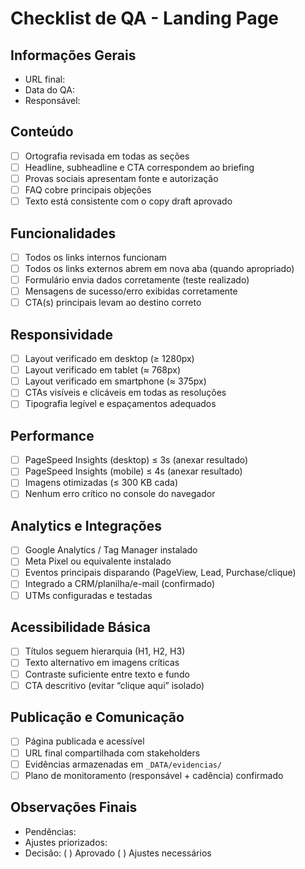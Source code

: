 # Checklist de QA - Landing Page

## Informações Gerais

- URL final:
- Data do QA:
- Responsável:

## Conteúdo

- [ ] Ortografia revisada em todas as seções
- [ ] Headline, subheadline e CTA correspondem ao briefing
- [ ] Provas sociais apresentam fonte e autorização
- [ ] FAQ cobre principais objeções
- [ ] Texto está consistente com o copy draft aprovado

## Funcionalidades

- [ ] Todos os links internos funcionam
- [ ] Todos os links externos abrem em nova aba (quando apropriado)
- [ ] Formulário envia dados corretamente (teste realizado)
- [ ] Mensagens de sucesso/erro exibidas corretamente
- [ ] CTA(s) principais levam ao destino correto

## Responsividade

- [ ] Layout verificado em desktop (≥ 1280px)
- [ ] Layout verificado em tablet (≈ 768px)
- [ ] Layout verificado em smartphone (≈ 375px)
- [ ] CTAs visíveis e clicáveis em todas as resoluções
- [ ] Tipografia legível e espaçamentos adequados

## Performance

- [ ] PageSpeed Insights (desktop) ≤ 3s (anexar resultado)
- [ ] PageSpeed Insights (mobile) ≤ 4s (anexar resultado)
- [ ] Imagens otimizadas (≤ 300 KB cada)
- [ ] Nenhum erro crítico no console do navegador

## Analytics e Integrações

- [ ] Google Analytics / Tag Manager instalado
- [ ] Meta Pixel ou equivalente instalado
- [ ] Eventos principais disparando (PageView, Lead, Purchase/clique)
- [ ] Integrado a CRM/planilha/e-mail (confirmado)
- [ ] UTMs configuradas e testadas

## Acessibilidade Básica

- [ ] Títulos seguem hierarquia (H1, H2, H3)
- [ ] Texto alternativo em imagens críticas
- [ ] Contraste suficiente entre texto e fundo
- [ ] CTA descritivo (evitar “clique aqui” isolado)

## Publicação e Comunicação

- [ ] Página publicada e acessível
- [ ] URL final compartilhada com stakeholders
- [ ] Evidências armazenadas em `_DATA/evidencias/`
- [ ] Plano de monitoramento (responsável + cadência) confirmado

## Observações Finais

- Pendências:
- Ajustes priorizados:
- Decisão: ( ) Aprovado  ( ) Ajustes necessários
